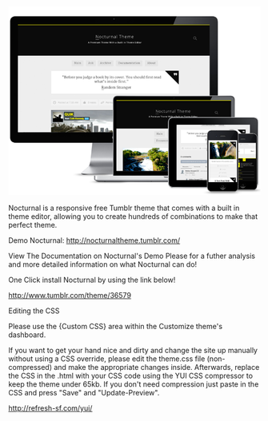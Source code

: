 ![Alt text](nocturnal_image.png "Nocturnal Theme")

Nocturnal is a responsive free Tumblr theme that comes with a built in theme editor, allowing you to create hundreds of combinations to make that perfect theme.

Demo Nocturnal:
http://nocturnaltheme.tumblr.com/

View The Documentation on Nocturnal's Demo Please for a futher analysis and more detailed information on what Nocturnal can do!

One Click install Nocturnal by using the link below!

http://www.tumblr.com/theme/36579

Editing the CSS 

Please use the {Custom CSS} area within the Customize theme's dashboard.

If you want to get your hand nice and dirty and change the site up manually without using a CSS override, please edit the 
theme.css file (non-compressed) and make the appropriate changes inside. Afterwards, replace the CSS in the .html with your
CSS code using the YUI CSS compressor to keep the theme under 65kb. If you don't need compression just paste in the CSS
and press "Save" and "Update-Preview".

http://refresh-sf.com/yui/